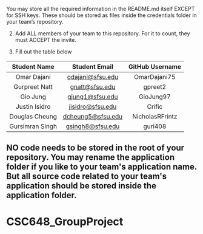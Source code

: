 You may store all the required information in the README.md itself EXCEPT for SSH keys.
These should be stored as files inside the credentials folder in your team’s repository.

2. Add ALL members of your team to this repository. For it to count, they must ACCEPT the invite.

3. Fill out the table below

| Student Name | Student Email | GitHub Username |
|    :---:     |     :---:     |     :---:       |
| Omar Dajani   |          odajani@sfsu.edu     |           OmarDajani75      |
| Gurpreet Natt    |         gnatt@sfsu.edu      |       gpreet2          |
| Gio Jung      |      gjung1@sfsu.edu         |          GioJung97       |
| Justin Isidro      |       jisidro@sfsu.edu        |        Crific         |
| Douglas Cheung   |       dcheung5@sfsu.edu        |       NicholasRFrintz          |
| Gursimran Singh     |        gsingh8@sfsu.edu       |         guri408        |

## NO code needs to be stored in the root of your repository. You may rename the application folder if you like to your team's application name. But all source code related to your team's application should be stored inside the application folder.

# CSC648_GroupProject


